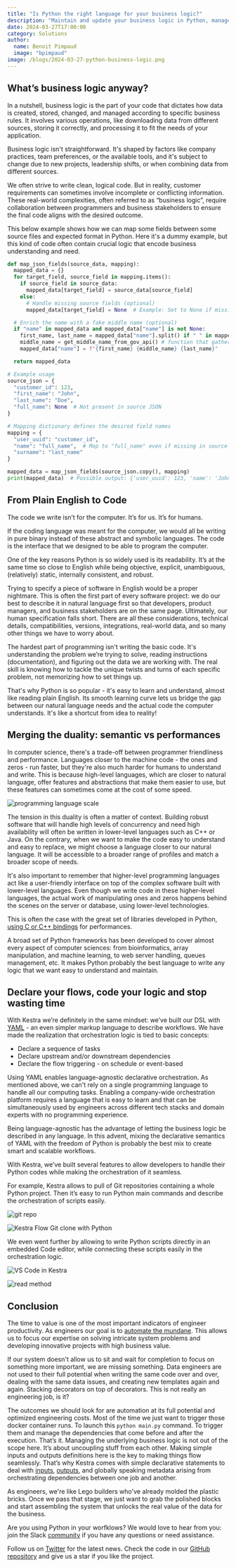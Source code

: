 ```yaml
---
title: "Is Python the right language for your business logic?"
description: "Maintain and update your business logic in Python, manage your workflows, integrations, and dependencies declaratively"
date: 2024-03-27T17:00:00
category: Solutions
author:
  name: Benoit Pimpaud
  image: "bpimpaud"
image: /blogs/2024-03-27-python-business-logic.png
---
```


## What’s business logic anyway?

In a nutshell, business logic is the part of your code that dictates how data is created, stored, changed, and managed according to specific business rules. It involves various operations, like downloading data from different sources, storing it correctly, and processing it to fit the needs of your application.

Business logic isn't straightforward. It's shaped by factors like company practices, team preferences, or the available tools, and it's subject to change due to new projects, leadership shifts, or when combining data from different sources.

We often strive to write clean, logical code. But in reality, customer requirements can sometimes involve incomplete or conflicting information. These real-world complexities, often referred to as “business logic”, require collaboration between programmers and business stakeholders to ensure the final code aligns with the desired outcome.


This below example shows how we can map some fields between some source files and expected format in Python. Here it's a dummy example, but this kind of code often contain crucial logic that encode business understanding and need.

```python
def map_json_fields(source_data, mapping):
  mapped_data = {}
  for target_field, source_field in mapping.items():
    if source_field in source_data:
      mapped_data[target_field] = source_data[source_field]
    else:
      # Handle missing source fields (optional)
      mapped_data[target_field] = None  # Example: Set to None if missing

  # Enrich the name with a fake middle name (optional)
  if "name" in mapped_data and mapped_data["name"] is not None:
    first_name, last_name = mapped_data["name"].split() if " " in mapped_data["name"] else (mapped_data["name"], "")
    middle_name = get_middle_name_from_gov_api() # function that gather middle names provided by a governament service API
    mapped_data["name"] = f"{first_name} {middle_name} {last_name}"

  return mapped_data

# Example usage
source_json = {
  "customer_id": 123,
  "first_name": "John",
  "last_name": "Doe",
  "full_name": None  # Not present in source JSON
}

# Mapping dictionary defines the desired field names
mapping = {
  "user_uuid": "customer_id",
  "name": "full_name",  # Map to "full_name" even if missing in source
  "surname": "last_name"
}

mapped_data = map_json_fields(source_json.copy(), mapping)
print(mapped_data)  # Possible output: {'user_uuid': 123, 'name': 'John David Doe', 'surname': 'Doe'}
```

## From Plain English to Code

The code we write isn’t for the computer. It’s for us. It’s for humans.

If the coding language was meant for the computer, we would all be writing in pure binary instead of these abstract and symbolic languages. The code is the interface that we designed to be able to program the computer.

One of the key reasons Python is so widely used is its readability. It’s at the same time so close to English while being objective, explicit, unambiguous, (relatively) static, internally consistent, and robust.

Trying to specify a piece of software in English would be a proper nightmare. This is often the first part of every software project: we do our best to describe it in natural language first so that developers, product managers, and business stakeholders are on the same page. Ultimately, our human specification falls short. There are all these considerations, technical details, compatibilities, versions, integrations, real-world data, and so many other things we have to worry about.

The hardest part of programming isn't writing the basic code. It's understanding the problem we’re trying to solve, reading instructions (documentation), and figuring out the data we are working with. The real skill is knowing how to tackle the unique twists and turns of each specific problem, not memorizing how to set things up.

That's why Python is so popular - it's easy to learn and understand, almost like reading plain English. Its smooth learning curve lets us bridge the gap between our natural language needs and the actual code the computer understands. It's like a shortcut from idea to reality!

## Merging the duality: semantic vs performances

In computer science, there's a trade-off between programmer friendliness and performance. Languages closer to the machine code - the ones and zeros - run faster, but they're also much harder for humans to understand and write. This is because high-level languages, which are closer to natural language, offer features and abstractions that make them easier to use, but these features can sometimes come at the cost of some speed.

![programming language scale](/blogs/2024-03-27-python-business-logic/programming-language.png)


The tension in this duality is often a matter of context. Building robust software that will handle high levels of concurrency and need high availability will often be written in lower-level languages such as C++ or Java.
On the contrary, when we want to make the code easy to understand and easy to replace, we might choose a language closer to our natural language. It will be accessible to a broader range of profiles and match a broader scope of needs.

It's also important to remember that higher-level programming languages act like a user-friendly interface on top of the complex software built with lower-level languages.
Even though we write code in these higher-level languages, the actual work of manipulating ones and zeros happens behind the scenes on the server or database, using lower-level technologies.

This is often the case with the great set of libraries developed in Python, [using C or C++ bindings](https://numpy.org/doc/stable/user/whatisnumpy.html#why-is-numpy-fast) for performances.

A broad set of Python frameworks has been developed to cover almost every aspect of computer sciences: from bioinformatics, array manipulation, and machine learning, to web server handling, queues management, etc. It makes Python probably the best language to write any logic that we want easy to understand and maintain.


## Declare your flows, code your logic and stop wasting time

With Kestra we’re definitely in the same mindset: we’ve built our DSL with [YAML](https://kestra.io/blogs/2023-12-01-yaml-pitfalls) - an even simpler markup language to describe workflows. We have made the realization that orchestration logic is tied to basic concepts:

- Declare a sequence of tasks
- Declare upstream and/or downstream dependencies
- Declare the flow triggering - on schedule or event-based

Using YAML enables language-agnostic declarative orchestration. As mentioned above, we can't rely on a single programming language to handle all our computing tasks. Enabling a company-wide orchestration platform requires a language that is easy to learn and that can be simultaneously used by engineers across different tech stacks and domain experts with no programming experience.

Being language-agnostic has the advantage of letting the business logic be described in any language.
In this advent, mixing the declarative semantics of YAML with the freedom of Python is probably the best mix to create smart and scalable workflows.

With Kestra, we’ve built several features to allow developers to handle their Python codes while making the orchestration of it seamless.

For example, Kestra allows to pull of Git repositories containing a whole Python project. Then it’s easy to run Python main commands and describe the orchestration of scripts easily.

![git repo](/blogs/2024-03-27-python-business-logic/git-repo.png)


![Kestra Flow Git clone with Python](/blogs/2024-03-27-python-business-logic/git-clone-flow.png)

We even went further by allowing to write Python scripts directly in an embedded Code editor, while connecting these scripts easily in the orchestration logic.

![VS Code in Kestra](/blogs/2024-03-27-python-business-logic/vs-code-python.png)


![read method](/blogs/2024-03-27-python-business-logic/read-method.png)

## Conclusion

The time to value is one of the most important indicators of engineer productivity. As engineers our goal is to [automate the mundane](https://stkbailey.substack.com/p/good-data-engineers-are-lazy). This allows us to focus our expertise on solving intricate system problems and developing innovative projects with high business value.

If our system doesn't allow us to sit and wait for completion to focus on something more important, we are missing something. Data engineers are not used to their full potential when writing the same code over and over, dealing with the same data issues, and creating new templates again and again. Stacking decorators on top of decorators. This is not really an engineering job, is it?

The outcomes we should look for are automation at its full potential and optimized engineering costs.
Most of the time we just want to trigger those docker container runs. To launch this `python main.py` command. To trigger them and manage the dependencies that come before and after the execution. That’s it.
Managing the underlying business logic is not out of the scope here. It’s about uncoupling stuff from each other. Making simple inputs and outputs definitions here is the key to making things flow seamlessly.
That’s why Kestra comes with simple declarative statements to deal with [inputs](https://kestra.io/docs/tutorial/inputs), [outputs](https://kestra.io/docs/tutorial/outputs), and globally speaking metadata arising from orchestrating dependencies between one job and another.

As engineers, we're like Lego builders who've already molded the plastic bricks. Once we pass that stage, we just want to grab the polished blocks and start assembling the system that unlocks the real value of the data for the business.

Are you using Python in your worfklows? We would love to hear from you: join the Slack [community](https://kestra.io/slack) if you have any questions or need assistance.

Follow us on [Twitter](https://twitter.com/kestra_io) for the latest news.
Check the code in our [GitHub repository](https://github.com/kestra-io/kestra) and give us a star if you like the project.